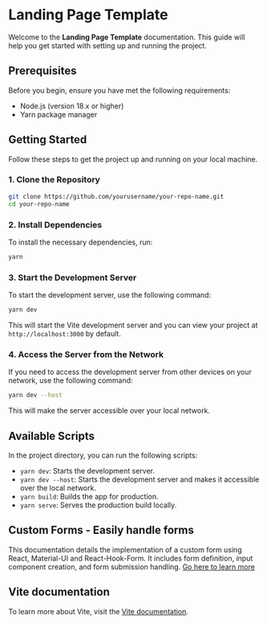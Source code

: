 # Landing Page Template

Welcome to the **Landing Page Template** documentation. This guide will help you get started with setting up and running the project.

## Prerequisites

Before you begin, ensure you have met the following requirements:

- Node.js (version 18.x or higher)
- Yarn package manager

## Getting Started

Follow these steps to get the project up and running on your local machine.

### 1. Clone the Repository

```sh
git clone https://github.com/yourusername/your-repo-name.git
cd your-repo-name
```

### 2. Install Dependencies

To install the necessary dependencies, run:

```sh
yarn
```

### 3. Start the Development Server

To start the development server, use the following command:

```sh
yarn dev
```

This will start the Vite development server and you can view your project at `http://localhost:3000` by default.

### 4. Access the Server from the Network

If you need to access the development server from other devices on your network, use the following command:

```sh
yarn dev --host
```

This will make the server accessible over your local network.

## Available Scripts

In the project directory, you can run the following scripts:

- `yarn dev`: Starts the development server.
- `yarn dev --host`: Starts the development server and makes it accessible over the local network.
- `yarn build`: Builds the app for production.
- `yarn serve`: Serves the production build locally.


## Custom Forms - Easily handle forms

This documentation details the implementation of a custom form using React, Material-UI and React-Hook-Form. It includes form definition, input component creation, and form submission handling. [Go here to learn more](./src/components/common/forms/README.md)

## Vite documentation

To learn more about Vite, visit the [Vite documentation](https://vitejs.dev/).